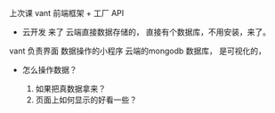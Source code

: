 上次课 vant 前端框架 + 工厂 API
- 云开发 来了 
  云端直接数据存储的， 
  直接有个数据库，不用安装，来了。

vant 负责界面 数据操作的小程序 云端的mongodb 数据库， 是可视化的，
- 怎么操作数据？

  1. 如果把真数据拿来？
  2. 页面上如何显示的好看一些？

